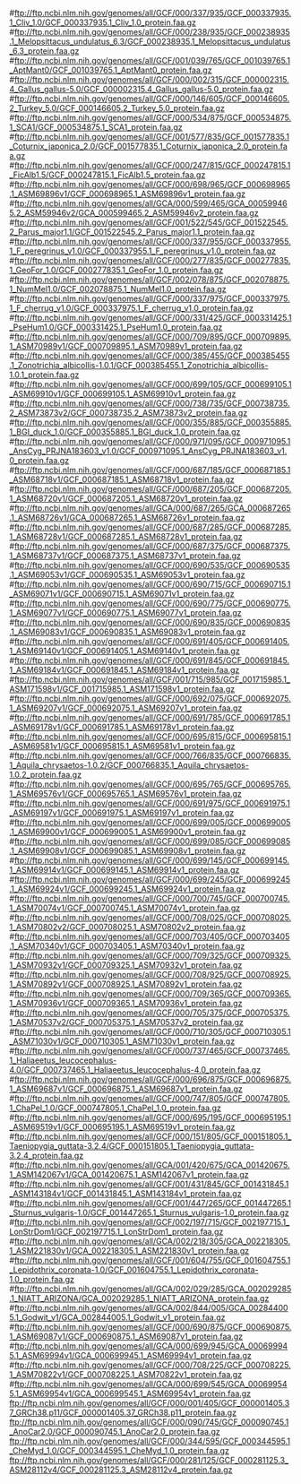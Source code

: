 #ftp://ftp.ncbi.nlm.nih.gov/genomes/all/GCF/000/337/935/GCF_000337935.1_Cliv_1.0/GCF_000337935.1_Cliv_1.0_protein.faa.gz
#ftp://ftp.ncbi.nlm.nih.gov/genomes/all/GCF/000/238/935/GCF_000238935.1_Melopsittacus_undulatus_6.3/GCF_000238935.1_Melopsittacus_undulatus_6.3_protein.faa.gz
#ftp://ftp.ncbi.nlm.nih.gov/genomes/all/GCF/001/039/765/GCF_001039765.1_AptMant0/GCF_001039765.1_AptMant0_protein.faa.gz
#ftp://ftp.ncbi.nlm.nih.gov/genomes/all/GCF/000/002/315/GCF_000002315.4_Gallus_gallus-5.0/GCF_000002315.4_Gallus_gallus-5.0_protein.faa.gz
#ftp://ftp.ncbi.nlm.nih.gov/genomes/all/GCF/000/146/605/GCF_000146605.2_Turkey_5.0/GCF_000146605.2_Turkey_5.0_protein.faa.gz
#ftp://ftp.ncbi.nlm.nih.gov/genomes/all/GCF/000/534/875/GCF_000534875.1_SCA1/GCF_000534875.1_SCA1_protein.faa.gz
#ftp://ftp.ncbi.nlm.nih.gov/genomes/all/GCF/001/577/835/GCF_001577835.1_Coturnix_japonica_2.0/GCF_001577835.1_Coturnix_japonica_2.0_protein.faa.gz
#ftp://ftp.ncbi.nlm.nih.gov/genomes/all/GCF/000/247/815/GCF_000247815.1_FicAlb1.5/GCF_000247815.1_FicAlb1.5_protein.faa.gz
#ftp://ftp.ncbi.nlm.nih.gov/genomes/all/GCF/000/698/965/GCF_000698965.1_ASM69896v1/GCF_000698965.1_ASM69896v1_protein.faa.gz
#ftp://ftp.ncbi.nlm.nih.gov/genomes/all/GCA/000/599/465/GCA_000599465.2_ASM59946v2/GCA_000599465.2_ASM59946v2_protein.faa.gz
#ftp://ftp.ncbi.nlm.nih.gov/genomes/all/GCF/001/522/545/GCF_001522545.2_Parus_major1.1/GCF_001522545.2_Parus_major1.1_protein.faa.gz
#ftp://ftp.ncbi.nlm.nih.gov/genomes/all/GCF/000/337/955/GCF_000337955.1_F_peregrinus_v1.0/GCF_000337955.1_F_peregrinus_v1.0_protein.faa.gz
#ftp://ftp.ncbi.nlm.nih.gov/genomes/all/GCF/000/277/835/GCF_000277835.1_GeoFor_1.0/GCF_000277835.1_GeoFor_1.0_protein.faa.gz
#ftp://ftp.ncbi.nlm.nih.gov/genomes/all/GCF/002/078/875/GCF_002078875.1_NumMel1.0/GCF_002078875.1_NumMel1.0_protein.faa.gz
#ftp://ftp.ncbi.nlm.nih.gov/genomes/all/GCF/000/337/975/GCF_000337975.1_F_cherrug_v1.0/GCF_000337975.1_F_cherrug_v1.0_protein.faa.gz
#ftp://ftp.ncbi.nlm.nih.gov/genomes/all/GCF/000/331/425/GCF_000331425.1_PseHum1.0/GCF_000331425.1_PseHum1.0_protein.faa.gz
#ftp://ftp.ncbi.nlm.nih.gov/genomes/all/GCF/000/709/895/GCF_000709895.1_ASM70989v1/GCF_000709895.1_ASM70989v1_protein.faa.gz
#ftp://ftp.ncbi.nlm.nih.gov/genomes/all/GCF/000/385/455/GCF_000385455.1_Zonotrichia_albicollis-1.0.1/GCF_000385455.1_Zonotrichia_albicollis-1.0.1_protein.faa.gz
#ftp://ftp.ncbi.nlm.nih.gov/genomes/all/GCF/000/699/105/GCF_000699105.1_ASM69910v1/GCF_000699105.1_ASM69910v1_protein.faa.gz
#ftp://ftp.ncbi.nlm.nih.gov/genomes/all/GCF/000/738/735/GCF_000738735.2_ASM73873v2/GCF_000738735.2_ASM73873v2_protein.faa.gz
#ftp://ftp.ncbi.nlm.nih.gov/genomes/all/GCF/000/355/885/GCF_000355885.1_BGI_duck_1.0/GCF_000355885.1_BGI_duck_1.0_protein.faa.gz
#ftp://ftp.ncbi.nlm.nih.gov/genomes/all/GCF/000/971/095/GCF_000971095.1_AnsCyg_PRJNA183603_v1.0/GCF_000971095.1_AnsCyg_PRJNA183603_v1.0_protein.faa.gz
#ftp://ftp.ncbi.nlm.nih.gov/genomes/all/GCF/000/687/185/GCF_000687185.1_ASM68718v1/GCF_000687185.1_ASM68718v1_protein.faa.gz
#ftp://ftp.ncbi.nlm.nih.gov/genomes/all/GCF/000/687/205/GCF_000687205.1_ASM68720v1/GCF_000687205.1_ASM68720v1_protein.faa.gz
#ftp://ftp.ncbi.nlm.nih.gov/genomes/all/GCA/000/687/265/GCA_000687265.1_ASM68726v1/GCA_000687265.1_ASM68726v1_protein.faa.gz
#ftp://ftp.ncbi.nlm.nih.gov/genomes/all/GCF/000/687/285/GCF_000687285.1_ASM68728v1/GCF_000687285.1_ASM68728v1_protein.faa.gz
#ftp://ftp.ncbi.nlm.nih.gov/genomes/all/GCF/000/687/375/GCF_000687375.1_ASM68737v1/GCF_000687375.1_ASM68737v1_protein.faa.gz
#ftp://ftp.ncbi.nlm.nih.gov/genomes/all/GCF/000/690/535/GCF_000690535.1_ASM69053v1/GCF_000690535.1_ASM69053v1_protein.faa.gz
#ftp://ftp.ncbi.nlm.nih.gov/genomes/all/GCF/000/690/715/GCF_000690715.1_ASM69071v1/GCF_000690715.1_ASM69071v1_protein.faa.gz
#ftp://ftp.ncbi.nlm.nih.gov/genomes/all/GCF/000/690/775/GCF_000690775.1_ASM69077v1/GCF_000690775.1_ASM69077v1_protein.faa.gz
#ftp://ftp.ncbi.nlm.nih.gov/genomes/all/GCF/000/690/835/GCF_000690835.1_ASM69083v1/GCF_000690835.1_ASM69083v1_protein.faa.gz
#ftp://ftp.ncbi.nlm.nih.gov/genomes/all/GCF/000/691/405/GCF_000691405.1_ASM69140v1/GCF_000691405.1_ASM69140v1_protein.faa.gz
#ftp://ftp.ncbi.nlm.nih.gov/genomes/all/GCF/000/691/845/GCF_000691845.1_ASM69184v1/GCF_000691845.1_ASM69184v1_protein.faa.gz
#ftp://ftp.ncbi.nlm.nih.gov/genomes/all/GCF/001/715/985/GCF_001715985.1_ASM171598v1/GCF_001715985.1_ASM171598v1_protein.faa.gz
#ftp://ftp.ncbi.nlm.nih.gov/genomes/all/GCF/000/692/075/GCF_000692075.1_ASM69207v1/GCF_000692075.1_ASM69207v1_protein.faa.gz
#ftp://ftp.ncbi.nlm.nih.gov/genomes/all/GCF/000/691/785/GCF_000691785.1_ASM69178v1/GCF_000691785.1_ASM69178v1_protein.faa.gz
#ftp://ftp.ncbi.nlm.nih.gov/genomes/all/GCF/000/695/815/GCF_000695815.1_ASM69581v1/GCF_000695815.1_ASM69581v1_protein.faa.gz
#ftp://ftp.ncbi.nlm.nih.gov/genomes/all/GCF/000/766/835/GCF_000766835.1_Aquila_chrysaetos-1.0.2/GCF_000766835.1_Aquila_chrysaetos-1.0.2_protein.faa.gz
#ftp://ftp.ncbi.nlm.nih.gov/genomes/all/GCF/000/695/765/GCF_000695765.1_ASM69576v1/GCF_000695765.1_ASM69576v1_protein.faa.gz
#ftp://ftp.ncbi.nlm.nih.gov/genomes/all/GCF/000/691/975/GCF_000691975.1_ASM69197v1/GCF_000691975.1_ASM69197v1_protein.faa.gz
#ftp://ftp.ncbi.nlm.nih.gov/genomes/all/GCF/000/699/005/GCF_000699005.1_ASM69900v1/GCF_000699005.1_ASM69900v1_protein.faa.gz
#ftp://ftp.ncbi.nlm.nih.gov/genomes/all/GCF/000/699/085/GCF_000699085.1_ASM69908v1/GCF_000699085.1_ASM69908v1_protein.faa.gz
#ftp://ftp.ncbi.nlm.nih.gov/genomes/all/GCF/000/699/145/GCF_000699145.1_ASM69914v1/GCF_000699145.1_ASM69914v1_protein.faa.gz
#ftp://ftp.ncbi.nlm.nih.gov/genomes/all/GCF/000/699/245/GCF_000699245.1_ASM69924v1/GCF_000699245.1_ASM69924v1_protein.faa.gz
#ftp://ftp.ncbi.nlm.nih.gov/genomes/all/GCF/000/700/745/GCF_000700745.1_ASM70074v1/GCF_000700745.1_ASM70074v1_protein.faa.gz
#ftp://ftp.ncbi.nlm.nih.gov/genomes/all/GCF/000/708/025/GCF_000708025.1_ASM70802v2/GCF_000708025.1_ASM70802v2_protein.faa.gz
#ftp://ftp.ncbi.nlm.nih.gov/genomes/all/GCF/000/703/405/GCF_000703405.1_ASM70340v1/GCF_000703405.1_ASM70340v1_protein.faa.gz
#ftp://ftp.ncbi.nlm.nih.gov/genomes/all/GCF/000/709/325/GCF_000709325.1_ASM70932v1/GCF_000709325.1_ASM70932v1_protein.faa.gz
#ftp://ftp.ncbi.nlm.nih.gov/genomes/all/GCF/000/708/925/GCF_000708925.1_ASM70892v1/GCF_000708925.1_ASM70892v1_protein.faa.gz
#ftp://ftp.ncbi.nlm.nih.gov/genomes/all/GCF/000/709/365/GCF_000709365.1_ASM70936v1/GCF_000709365.1_ASM70936v1_protein.faa.gz
#ftp://ftp.ncbi.nlm.nih.gov/genomes/all/GCF/000/705/375/GCF_000705375.1_ASM70537v2/GCF_000705375.1_ASM70537v2_protein.faa.gz
#ftp://ftp.ncbi.nlm.nih.gov/genomes/all/GCF/000/710/305/GCF_000710305.1_ASM71030v1/GCF_000710305.1_ASM71030v1_protein.faa.gz
#ftp://ftp.ncbi.nlm.nih.gov/genomes/all/GCF/000/737/465/GCF_000737465.1_Haliaeetus_leucocephalus-4.0/GCF_000737465.1_Haliaeetus_leucocephalus-4.0_protein.faa.gz
#ftp://ftp.ncbi.nlm.nih.gov/genomes/all/GCF/000/696/875/GCF_000696875.1_ASM69687v1/GCF_000696875.1_ASM69687v1_protein.faa.gz
#ftp://ftp.ncbi.nlm.nih.gov/genomes/all/GCF/000/747/805/GCF_000747805.1_ChaPel_1.0/GCF_000747805.1_ChaPel_1.0_protein.faa.gz
#ftp://ftp.ncbi.nlm.nih.gov/genomes/all/GCF/000/695/195/GCF_000695195.1_ASM69519v1/GCF_000695195.1_ASM69519v1_protein.faa.gz
#ftp://ftp.ncbi.nlm.nih.gov/genomes/all/GCF/000/151/805/GCF_000151805.1_Taeniopygia_guttata-3.2.4/GCF_000151805.1_Taeniopygia_guttata-3.2.4_protein.faa.gz
#ftp://ftp.ncbi.nlm.nih.gov/genomes/all/GCA/001/420/675/GCA_001420675.1_ASM142067v1/GCA_001420675.1_ASM142067v1_protein.faa.gz
#ftp://ftp.ncbi.nlm.nih.gov/genomes/all/GCF/001/431/845/GCF_001431845.1_ASM143184v1/GCF_001431845.1_ASM143184v1_protein.faa.gz
#ftp://ftp.ncbi.nlm.nih.gov/genomes/all/GCF/001/447/265/GCF_001447265.1_Sturnus_vulgaris-1.0/GCF_001447265.1_Sturnus_vulgaris-1.0_protein.faa.gz
#ftp://ftp.ncbi.nlm.nih.gov/genomes/all/GCF/002/197/715/GCF_002197715.1_LonStrDom1/GCF_002197715.1_LonStrDom1_protein.faa.gz
#ftp://ftp.ncbi.nlm.nih.gov/genomes/all/GCA/002/218/305/GCA_002218305.1_ASM221830v1/GCA_002218305.1_ASM221830v1_protein.faa.gz
#ftp://ftp.ncbi.nlm.nih.gov/genomes/all/GCF/001/604/755/GCF_001604755.1_Lepidothrix_coronata-1.0/GCF_001604755.1_Lepidothrix_coronata-1.0_protein.faa.gz
#ftp://ftp.ncbi.nlm.nih.gov/genomes/all/GCA/002/029/285/GCA_002029285.1_NIATT_ARIZONA/GCA_002029285.1_NIATT_ARIZONA_protein.faa.gz
#ftp://ftp.ncbi.nlm.nih.gov/genomes/all/GCA/002/844/005/GCA_002844005.1_Godwit_v1/GCA_002844005.1_Godwit_v1_protein.faa.gz
#ftp://ftp.ncbi.nlm.nih.gov/genomes/all/GCF/000/690/875/GCF_000690875.1_ASM69087v1/GCF_000690875.1_ASM69087v1_protein.faa.gz
#ftp://ftp.ncbi.nlm.nih.gov/genomes/all/GCA/000/699/945/GCA_000699945.1_ASM69994v1/GCA_000699945.1_ASM69994v1_protein.faa.gz
#ftp://ftp.ncbi.nlm.nih.gov/genomes/all/GCF/000/708/225/GCF_000708225.1_ASM70822v1/GCF_000708225.1_ASM70822v1_protein.faa.gz
#ftp://ftp.ncbi.nlm.nih.gov/genomes/all/GCA/000/699/545/GCA_000699545.1_ASM69954v1/GCA_000699545.1_ASM69954v1_protein.faa.gz
ftp://ftp.ncbi.nlm.nih.gov/genomes/all/GCF/000/001/405/GCF_000001405.37_GRCh38.p11/GCF_000001405.37_GRCh38.p11_protein.faa.gz
ftp://ftp.ncbi.nlm.nih.gov/genomes/all/GCF/000/090/745/GCF_000090745.1_AnoCar2.0/GCF_000090745.1_AnoCar2.0_protein.faa.gz
ftp://ftp.ncbi.nlm.nih.gov/genomes/all/GCF/000/344/595/GCF_000344595.1_CheMyd_1.0/GCF_000344595.1_CheMyd_1.0_protein.faa.gz
ftp://ftp.ncbi.nlm.nih.gov/genomes/all/GCF/000/281/125/GCF_000281125.3_ASM28112v4/GCF_000281125.3_ASM28112v4_protein.faa.gz
